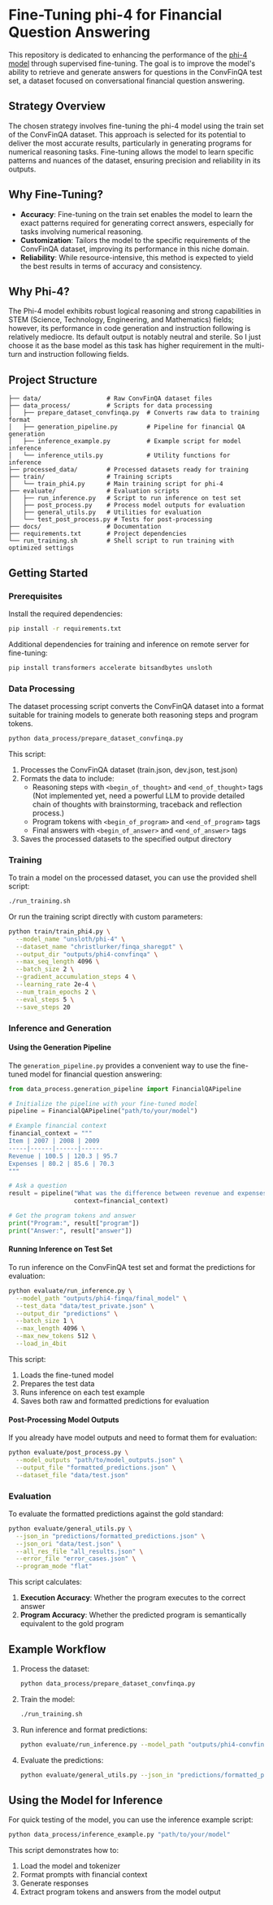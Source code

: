 # Fine-Tuning phi-4 for Financial Question Answering

This repository is dedicated to enhancing the performance of the [phi-4 model](https://huggingface.co/microsoft/phi-4) through supervised fine-tuning. The goal is to improve the model's ability to retrieve and generate answers for questions in the ConvFinQA test set, a dataset focused on conversational financial question answering.

## Strategy Overview

The chosen strategy involves fine-tuning the phi-4 model using the train set of the ConvFinQA dataset. This approach is selected for its potential to deliver the most accurate results, particularly in generating programs for numerical reasoning tasks. Fine-tuning allows the model to learn specific patterns and nuances of the dataset, ensuring precision and reliability in its outputs.

## Why Fine-Tuning?

- **Accuracy**: Fine-tuning on the train set enables the model to learn the exact patterns required for generating correct answers, especially for tasks involving numerical reasoning.
- **Customization**: Tailors the model to the specific requirements of the ConvFinQA dataset, improving its performance in this niche domain.
- **Reliability**: While resource-intensive, this method is expected to yield the best results in terms of accuracy and consistency.

## Why Phi-4?

The Phi-4 model exhibits robust logical reasoning and strong capabilities in STEM (Science, Technology, Engineering, and Mathematics) fields; however, its performance in code generation and instruction following is relatively mediocre. Its default output is notably neutral and sterile. So I just choose it as the base model as this task has higher requirement in the multi-turn and instruction following fields.

## Project Structure

```
├── data/                  # Raw ConvFinQA dataset files
├── data_process/          # Scripts for data processing
│   ├── prepare_dataset_convfinqa.py  # Converts raw data to training format
│   ├── generation_pipeline.py        # Pipeline for financial QA generation
│   ├── inference_example.py          # Example script for model inference
│   └── inference_utils.py            # Utility functions for inference
├── processed_data/        # Processed datasets ready for training
├── train/                 # Training scripts
│   └── train_phi4.py      # Main training script for phi-4
├── evaluate/              # Evaluation scripts
│   ├── run_inference.py   # Script to run inference on test set
│   ├── post_process.py    # Process model outputs for evaluation
│   ├── general_utils.py   # Utilities for evaluation
│   └── test_post_process.py # Tests for post-processing
├── docs/                  # Documentation
├── requirements.txt       # Project dependencies
└── run_training.sh        # Shell script to run training with optimized settings
```

## Getting Started

### Prerequisites

Install the required dependencies:

```bash
pip install -r requirements.txt
```

Additional dependencies for training and inference on remote server for fine-tuning:
```bash
pip install transformers accelerate bitsandbytes unsloth
```

### Data Processing

The dataset processing script converts the ConvFinQA dataset into a format suitable for training models to generate both reasoning steps and program tokens.

```bash
python data_process/prepare_dataset_convfinqa.py
```

This script:
1. Processes the ConvFinQA dataset (train.json, dev.json, test.json)
2. Formats the data to include:
   - Reasoning steps with `<begin_of_thought>` and `<end_of_thought>` tags (Not implemented yet, need a powerful LLM to provide detailed chain of thoughts with brainstorming, traceback and reflection process.)
   - Program tokens with `<begin_of_program>` and `<end_of_program>` tags
   - Final answers with `<begin_of_answer>` and `<end_of_answer>` tags
3. Saves the processed datasets to the specified output directory

### Training

To train a model on the processed dataset, you can use the provided shell script:

```bash
./run_training.sh
```

Or run the training script directly with custom parameters:

```bash
python train/train_phi4.py \
  --model_name "unsloth/phi-4" \
  --dataset_name "christlurker/finqa_sharegpt" \
  --output_dir "outputs/phi4-convfinqa" \
  --max_seq_length 4096 \
  --batch_size 2 \
  --gradient_accumulation_steps 4 \
  --learning_rate 2e-4 \
  --num_train_epochs 2 \
  --eval_steps 5 \
  --save_steps 20
```

### Inference and Generation

#### Using the Generation Pipeline

The `generation_pipeline.py` provides a convenient way to use the fine-tuned model for financial question answering:

```python
from data_process.generation_pipeline import FinancialQAPipeline

# Initialize the pipeline with your fine-tuned model
pipeline = FinancialQAPipeline("path/to/your/model")

# Example financial context
financial_context = """
Item | 2007 | 2008 | 2009
-----|------|------|------
Revenue | 100.5 | 120.3 | 95.7
Expenses | 80.2 | 85.6 | 70.3
"""

# Ask a question
result = pipeline("What was the difference between revenue and expenses in 2008?", 
                  context=financial_context)

# Get the program tokens and answer
print("Program:", result["program"])
print("Answer:", result["answer"])
```

#### Running Inference on Test Set

To run inference on the ConvFinQA test set and format the predictions for evaluation:

```bash
python evaluate/run_inference.py \
  --model_path "outputs/phi4-finqa/final_model" \
  --test_data "data/test_private.json" \
  --output_dir "predictions" \
  --batch_size 1 \
  --max_length 4096 \
  --max_new_tokens 512 \
  --load_in_4bit
```

This script:
1. Loads the fine-tuned model
2. Prepares the test data
3. Runs inference on each test example
4. Saves both raw and formatted predictions for evaluation

#### Post-Processing Model Outputs

If you already have model outputs and need to format them for evaluation:

```bash
python evaluate/post_process.py \
  --model_outputs "path/to/model_outputs.json" \
  --output_file "formatted_predictions.json" \
  --dataset_file "data/test.json"
```

### Evaluation

To evaluate the formatted predictions against the gold standard:

```bash
python evaluate/general_utils.py \
  --json_in "predictions/formatted_predictions.json" \
  --json_ori "data/test.json" \
  --all_res_file "all_results.json" \
  --error_file "error_cases.json" \
  --program_mode "flat"
```

This script calculates:
1. **Execution Accuracy**: Whether the program executes to the correct answer
2. **Program Accuracy**: Whether the predicted program is semantically equivalent to the gold program

## Example Workflow

1. Process the dataset:
   ```bash
   python data_process/prepare_dataset_convfinqa.py
   ```

2. Train the model:
   ```bash
   ./run_training.sh
   ```

3. Run inference and format predictions:
   ```bash
   python evaluate/run_inference.py --model_path "outputs/phi4-convfinqa/final_model" --test_data "data/test.json"
   ```

4. Evaluate the predictions:
   ```bash
   python evaluate/general_utils.py --json_in "predictions/formatted_predictions.json" --json_ori "data/test.json"
   ```

## Using the Model for Inference

For quick testing of the model, you can use the inference example script:

```bash
python data_process/inference_example.py "path/to/your/model"
```

This script demonstrates how to:
1. Load the model and tokenizer
2. Format prompts with financial context
3. Generate responses
4. Extract program tokens and answers from the model output
